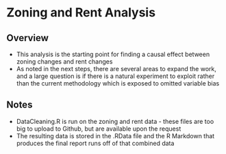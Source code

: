 # Zoning and Rent Analysis

## Overview

- This analysis is the starting point for finding a causal effect between zoning changes and rent changes
- As noted in the next steps, there are several areas to expand the work, and a large question is if there is a natural experiment to exploit rather than the current methodology which is exposed to omitted variable bias

## Notes
- DataCleaning.R is run on the zoning and rent data - these files are too big to upload to Github, but are available upon the request
- The resulting data is stored in the .RData file and the R Markdown that produces the final report runs off of that combined data 
